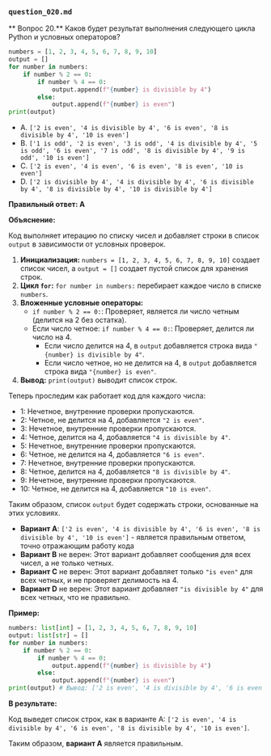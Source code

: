 ### `question_020.md`

** Вопрос 20.** Каков будет результат выполнения следующего цикла Python и условных операторов?

```python
numbers = [1, 2, 3, 4, 5, 6, 7, 8, 9, 10]
output = []
for number in numbers:
    if number % 2 == 0:
        if number % 4 == 0:
            output.append(f"{number} is divisible by 4")
        else:
            output.append(f"{number} is even")
print(output)
```

- A. `['2 is even', '4 is divisible by 4', '6 is even', '8 is divisible by 4', '10 is even']`
- B. `['1 is odd', '2 is even', '3 is odd', '4 is divisible by 4', '5 is odd', '6 is even', '7 is odd', '8 is divisible by 4', '9 is odd', '10 is even']`
- C. `['2 is even', '4 is even', '6 is even', '8 is even', '10 is even']`
- D. `['2 is divisible by 4', '4 is divisible by 4', '6 is divisible by 4', '8 is divisible by 4', '10 is divisible by 4']`

**Правильный ответ: A**

**Объяснение:**

Код выполняет итерацию по списку чисел и добавляет строки в список `output` в зависимости от условных проверок.

1.  **Инициализация:** `numbers = [1, 2, 3, 4, 5, 6, 7, 8, 9, 10]` создает список чисел, а `output = []` создает пустой список для хранения строк.
2.  **Цикл `for`:** `for number in numbers:` перебирает каждое число в списке `numbers`.
3.  **Вложенные условные операторы:**
    *   `if number % 2 == 0:`: Проверяет, является ли число четным (делится на 2 без остатка).
    *   Если число четное: `if number % 4 == 0:`: Проверяет, делится ли число на 4.
        *   Если число делится на 4, в `output` добавляется строка вида `"{number} is divisible by 4"`.
        *   Если число четное, но не делится на 4, в `output` добавляется строка вида `"{number} is even"`.
4.  **Вывод:** `print(output)` выводит список строк.

Теперь проследим как работает код для каждого числа:

*   1: Нечетное, внутренние проверки пропускаются.
*   2: Четное, не делится на 4, добавляется `"2 is even"`.
*   3: Нечетное, внутренние проверки пропускаются.
*   4: Четное, делится на 4, добавляется `"4 is divisible by 4"`.
*   5: Нечетное, внутренние проверки пропускаются.
*   6: Четное, не делится на 4, добавляется `"6 is even"`.
*   7: Нечетное, внутренние проверки пропускаются.
*   8: Четное, делится на 4, добавляется `"8 is divisible by 4"`.
*   9: Нечетное, внутренние проверки пропускаются.
*   10: Четное, не делится на 4, добавляется `"10 is even"`.
    
Таким образом, список `output` будет содержать строки, основанные на этих условиях.

* **Вариант А**: `['2 is even', '4 is divisible by 4', '6 is even', '8 is divisible by 4', '10 is even']` - является правильным ответом, точно отражающим работу кода
*   **Вариант B** не верен: Этот вариант добавляет сообщения для всех чисел, а не только четных.
*   **Вариант C** не верен: Этот вариант  добавляет только `"is even"` для всех четных, и не проверяет делимость на 4.
*   **Вариант D** не верен: Этот вариант добавляет `"is divisible by 4"` для всех четных, что не правильно.

**Пример:**

```python
numbers: list[int] = [1, 2, 3, 4, 5, 6, 7, 8, 9, 10]
output: list[str] = []
for number in numbers:
    if number % 2 == 0:
        if number % 4 == 0:
            output.append(f"{number} is divisible by 4")
        else:
            output.append(f"{number} is even")
print(output) # Вывод: ['2 is even', '4 is divisible by 4', '6 is even', '8 is divisible by 4', '10 is even']
```

**В результате:**

Код выведет список строк, как в варианте A:  `['2 is even', '4 is divisible by 4', '6 is even', '8 is divisible by 4', '10 is even']`.

Таким образом, **вариант A** является правильным.
